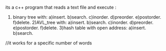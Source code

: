 its a c++ program that reads a text file and execute :
1) binary tree with:
  a)insert.
  b)search.
  c)inorder.
  d)preorder.
  e)postorder.
  f)delete.
2)AVL_tree with:
  a)insert.
  b)search.
  c)inorder.
  d)preorder.
  e)postorder.
  f)delete.
3)hash table with open address:
  a)insert.
  b)search.
  
  
//it works for a specific number of words
